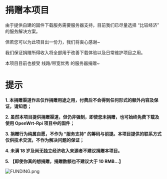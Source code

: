 # 捐赠本项目

由于提供自建的固件下载服务需要服务器支持，目前我们已尽量选择 “比较经济” 的服务解决方案。

但若您可以为此项目出一份力，我们将衷心感谢~

我们保证捐赠所得收入将全部用于改善下载体验以及日常维护项目之用。

本项目目前也接受 线路/带宽优秀 的服务器捐赠~

# 提示

**1. 本捐赠渠道作且仅作捐赠用途之用，付费后不会得到任何形式的额外内容及保证，请知悉；**

**2. 虽然本项目提供捐赠渠道，但仍非强制，即使您未捐赠，也可始终免费下载及使用 OpenWrt-Rpi 项目中的固件；**

**3. 捐赠行为纯属自愿，不作为 “服务支持” 的筹码与前提。本项目提供的联系方式仅供技术交流，不作为解决问题的保证；**

**4. 未满 18 岁及尚无独立经济收入来源者不建议捐赠本项目。**

**5. 【即使你真的想捐赠，捐赠数额也不建议大于 10 RMB...】**

<img src="https://img03.mifile.cn/v1/MI_542ED8B1722DC/6d609b4650ce286cfe9871260dffc224.png" alt="FUNDING.png" title="FUNDING.png" />
